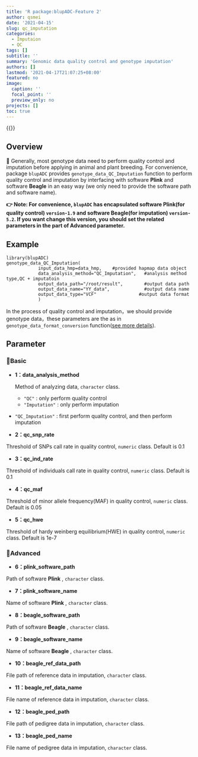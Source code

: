 ```yaml
---
title: 'R package:blupADC-Feature 2'
author: qsmei
date: '2021-04-15'
slug: qc_imputation
categories:
  - Imputaion
  - QC
tags: []
subtitle: ''
summary: 'Genomic data quality control and genotype imputation'
authors: []
lastmod: '2021-04-17T21:07:25+08:00'
featured: no
image:
  caption: ''
  focal_point: ''
  preview_only: no
projects: []
toc: true
---
```


{{<toc>}}

## Overview

🤖 Generally, most genotype data need to perform quality control and imputation before applying in animal and plant breeding.  For convenience,  package `blupADC` provides `genotype_data_QC_Imputation` function to perform quality control and imputation by interfacing with  software **Plink** and software **Beagle** in an easy way (we only need to provide the software path and software name).   

**👉 Note:  For convenience,  `blupADC` has encapsulated software Plink(for quality control)  `version-1.9` and software Beagle(for imputation) `version-5.2`. If you want change this version, you should set the related parameters in the part of Advanced parameter.**

## Example

``` {.R}
library(blupADC)
genotype_data_QC_Imputation(
            input_data_hmp=data_hmp,    #provided hapmap data object
            data_analysis_method="QC_Imputation",   #analysis method type,QC + imputatoin
            output_data_path="/root/result",        #output data path
            output_data_name="YY_data",             #output data name
            output_data_type="VCF"                #output data format 
            )                       
```

In the process of quality control and imputation，we should provide genotype data，these parameters are the as in `genotype_data_format_conversion` function([see more details](https://qsmei.netlify.app/post/blupadc/)).

## Parameter

### 💙Basic

- **1：data_analysis_method**

  Method of analyzing data, `character` class.

  -   `"QC"` : only perform quality control
  -   `"Imputation"` : only perform imputation
-   `"QC_Imputation"` : first perform quality control, and then  perform imputation


-   **2：qc_snp_rate**

Threshold of SNPs call rate in quality control, `numeric` class. Default is 0.1

-   **3：qc_ind_rate**

Threshold of individuals call rate in quality control, `numeric` class. Default is 0.1

-   **4：qc_maf**  

Threshold of minor allele frequency(MAF)  in quality control, `numeric` class. Default is 0.05

-   **5：qc_hwe**   

Threshold of hardy weinberg equilibrium(HWE)  in quality control, `numeric` class. Default is 1e-7

### 💜Advanced

-   **6：plink_software_path**

Path of software **Plink**  , `character` class.

-   **7：plink_software_name**

Name of  software  **Plink** , `character` class.

-   **8：beagle_software_path**

Path of software **Beagle** , `character` class.

-   **9：beagle_software_name**

Name of software **Beagle** , `character` class.

-   **10：beagle_ref_data_path**  

File path of reference data in imputation, `character` class.

-   **11：beagle_ref_data_name**

File name of reference data in imputation, `character` class.

-   **12：beagle_ped_path**

File path of pedigree data in imputation, `character` class.

-   **13：beagle_ped_name**

File name of pedigree data in imputation, `character` class.

